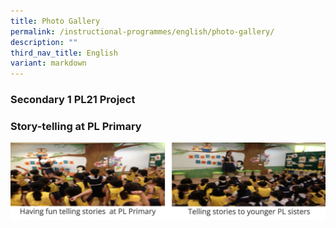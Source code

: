 ```yaml
---
title: Photo Gallery
permalink: /instructional-programmes/english/photo-gallery/
description: ""
third_nav_title: English
variant: markdown
---
```

### Secondary 1 PL21 Project



### Story-telling at PL Primary

![](/images/photo%20gallery%202.png)